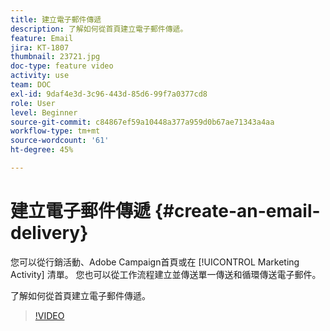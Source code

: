 ```yaml
---
title: 建立電子郵件傳遞
description: 了解如何從首頁建立電子郵件傳遞。
feature: Email
jira: KT-1807
thumbnail: 23721.jpg
doc-type: feature video
activity: use
team: DOC
exl-id: 9daf4e3d-3c96-443d-85d6-99f7a0377cd8
role: User
level: Beginner
source-git-commit: c84867ef59a10448a377a959d0b67ae71343a4aa
workflow-type: tm+mt
source-wordcount: '61'
ht-degree: 45%

---
```


# 建立電子郵件傳遞 {#create-an-email-delivery}

您可以從行銷活動、Adobe Campaign首頁或在 [!UICONTROL Marketing Activity] 清單。 您也可以從工作流程建立並傳送單一傳送和循環傳送電子郵件。

了解如何從首頁建立電子郵件傳遞。

>[!VIDEO](https://video.tv.adobe.com/v/23721?quality=12&learn=on)
